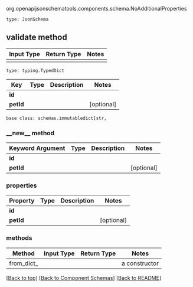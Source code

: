 org.openapijsonschematools.components.schema.NoAdditionalProperties
```
type: JsonSchema
```

## validate method
Input Type | Return Type | Notes
------------ | ------------- | -------------
 |  |

```
type: typing.TypedDict
```
Key | Type |  Description | Notes
------------ | ------------- | ------------- | -------------
**id** |  |  |
**petId** |  |  | [optional]

```
base class: schemas.immutabledict[str, 
```
### &lowbar;&lowbar;new&lowbar;&lowbar; method
Keyword Argument | Type | Description | Notes
---------------- | ---- | ----------- | -----
**id** |  |  |
**petId** |  |  | [optional]

### properties
Property | Type | Description | Notes
-------- | ---- | ----------- | -----
**id** |  |  |
**petId** |  |  | [optional]

### methods
Method | Input Type | Return Type | Notes
------ | ---------- | ----------- | ------
from_dict_ |  |  | a constructor

[[Back to top]](#top) [[Back to Component Schemas]](../../../README.md#Component-Schemas) [[Back to README]](../../../README.md)
